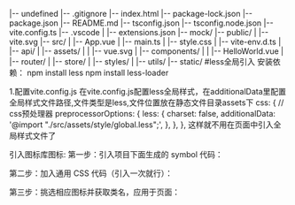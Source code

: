 |-- undefined
    |-- .gitignore
    |-- index.html
    |-- package-lock.json
    |-- package.json
    |-- README.md
    |-- tsconfig.json
    |-- tsconfig.node.json
    |-- vite.config.ts
    |-- .vscode
    |   |-- extensions.json
    |-- mock/
    |-- public/
    |   |-- vite.svg
    |-- src/
    |   |-- App.vue
    |   |-- main.ts
    |   |-- style.css
    |   |-- vite-env.d.ts
    |   |-- api/
    |   |-- assets/
    |   |   |-- vue.svg
    |   |-- components/
    |   |   |-- HelloWorld.vue
    |   |-- router/
    |   |-- store/
    |   |-- styles/
    |   |-- utils/
    |-- static/
#less全局引入
安装依赖：
npm install less
npm install less-loader

1.配置vite.config.js
在vite.config.js配置less全局样式，在additionalData里配置全局样式文件路径,文件类型是less,文件位置放在静态文件目录assets下
   css: {
    // css预处理器
    preprocessorOptions: {
      less: {
        charset: false,
        additionalData: '@import "./src/assets/style/global.less";',
      },
    },
  },
这样就不用在页面中引入全局样式文件了

引入图标库图标:
第一步：引入项目下面生成的 symbol 代码：
<script src="./iconfont.js"></script>
第二步：加入通用 CSS 代码（引入一次就行）：
<style>
.icon {
  width: 1em;
  height: 1em;
  vertical-align: -0.15em;
  fill: currentColor;
  overflow: hidden;
}
</style>
第三步：挑选相应图标并获取类名，应用于页面：
<svg class="icon" aria-hidden="true">
  <use xlink:href="#icon-xxx"></use>
</svg>